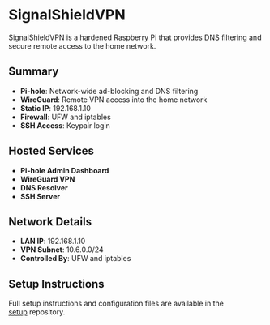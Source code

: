 # SignalShieldVPN

SignalShieldVPN is a hardened Raspberry Pi that provides DNS filtering and secure remote access to the home network.

## Summary

- **Pi-hole**: Network-wide ad-blocking and DNS filtering  
- **WireGuard**: Remote VPN access into the home network  
- **Static IP**: 192.168.1.10  
- **Firewall**: UFW and iptables  
- **SSH Access**: Keypair login  

## Hosted Services

- **Pi-hole Admin Dashboard**
- **WireGuard VPN**
- **DNS Resolver**
- **SSH Server**

## Network Details

- **LAN IP**: 192.168.1.10  
- **VPN Subnet**: 10.6.0.0/24  
- **Controlled By**: UFW and iptables  

## Setup Instructions

Full setup instructions and configuration files are available in the  
[setup](https://github.com/gorman-ap/homelab-setup/tree/main/devices/SignalShieldVPN/setup) repository.
